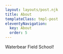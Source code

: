 ```yaml
---
layout: layouts/post.njk
title: About
templateClass: tmpl-post
eleventyNavigation:
  key: About
  order: 5
---
```


Waterbear Field School! 
